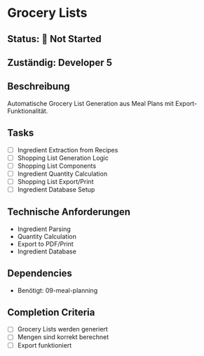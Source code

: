 # Grocery Lists

## Status: 🔄 Not Started

## Zuständig: Developer 5

## Beschreibung
Automatische Grocery List Generation aus Meal Plans mit Export-Funktionalität.

## Tasks
- [ ] Ingredient Extraction from Recipes
- [ ] Shopping List Generation Logic
- [ ] Shopping List Components
- [ ] Ingredient Quantity Calculation
- [ ] Shopping List Export/Print
- [ ] Ingredient Database Setup

## Technische Anforderungen
- Ingredient Parsing
- Quantity Calculation
- Export to PDF/Print
- Ingredient Database

## Dependencies
- Benötigt: 09-meal-planning

## Completion Criteria
- [ ] Grocery Lists werden generiert
- [ ] Mengen sind korrekt berechnet
- [ ] Export funktioniert
